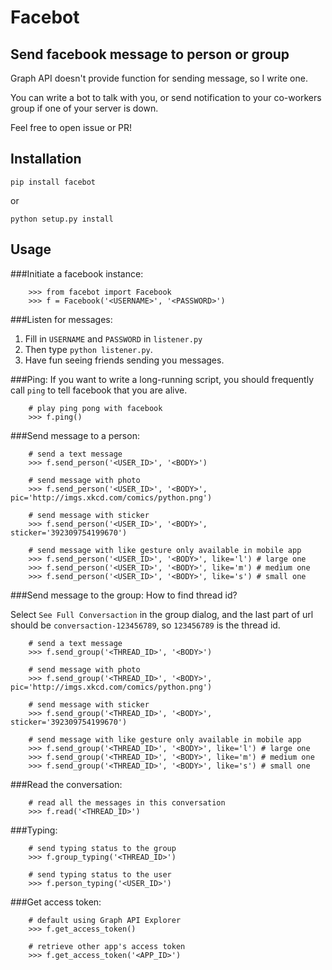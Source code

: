 Facebot
=======

Send facebook message to person or group
----------------------------------------
Graph API doesn't provide function for sending message, so I write one.

You can write a bot to talk with you, or send notification to your co-workers group if one of your server is down.

Feel free to open issue or PR!

Installation
------------
`pip install facebot`

or

`python setup.py install`

Usage
-----
###Initiate a facebook instance:
```
	>>> from facebot import Facebook
	>>> f = Facebook('<USERNAME>', '<PASSWORD>')
```

###Listen for messages:
1. Fill in `USERNAME` and `PASSWORD` in `listener.py`
2. Then type `python listener.py`.
3. Have fun seeing friends sending you messages.

###Ping:
If you want to write a long-running script,
you should frequently call `ping` to tell facebook that you are alive.
```
	# play ping pong with facebook
	>>> f.ping()
```

###Send message to a person:
```
	# send a text message
	>>> f.send_person('<USER_ID>', '<BODY>') 
	
	# send message with photo
	>>> f.send_person('<USER_ID>', '<BODY>', pic='http://imgs.xkcd.com/comics/python.png')
	
	# send message with sticker
	>>> f.send_person('<USER_ID>', '<BODY>', sticker='392309754199670')
	
	# send message with like gesture only available in mobile app
	>>> f.send_person('<USER_ID>', '<BODY>', like='l') # large one
	>>> f.send_person('<USER_ID>', '<BODY>', like='m') # medium one
	>>> f.send_person('<USER_ID>', '<BODY>', like='s') # small one
```

###Send message to the group:
How to find thread id?

Select `See Full Conversaction` in the group dialog, and the last part of url should be `conversaction-123456789`, so `123456789` is the thread id.
```
	# send a text message
	>>> f.send_group('<THREAD_ID>', '<BODY>') 
	
	# send message with photo
	>>> f.send_group('<THREAD_ID>', '<BODY>', pic='http://imgs.xkcd.com/comics/python.png')
	
	# send message with sticker
	>>> f.send_group('<THREAD_ID>', '<BODY>', sticker='392309754199670')
	
	# send message with like gesture only available in mobile app
	>>> f.send_group('<THREAD_ID>', '<BODY>', like='l') # large one
	>>> f.send_group('<THREAD_ID>', '<BODY>', like='m') # medium one
	>>> f.send_group('<THREAD_ID>', '<BODY>', like='s') # small one
```

###Read the conversation:
```
	# read all the messages in this conversation
	>>> f.read('<THREAD_ID>')
```

###Typing:
```
	# send typing status to the group
	>>> f.group_typing('<THREAD_ID>')

	# send typing status to the user
	>>> f.person_typing('<USER_ID>')
```

###Get access token:
```
	# default using Graph API Explorer
	>>> f.get_access_token()
	
	# retrieve other app's access token
	>>> f.get_access_token('<APP_ID>')
```
